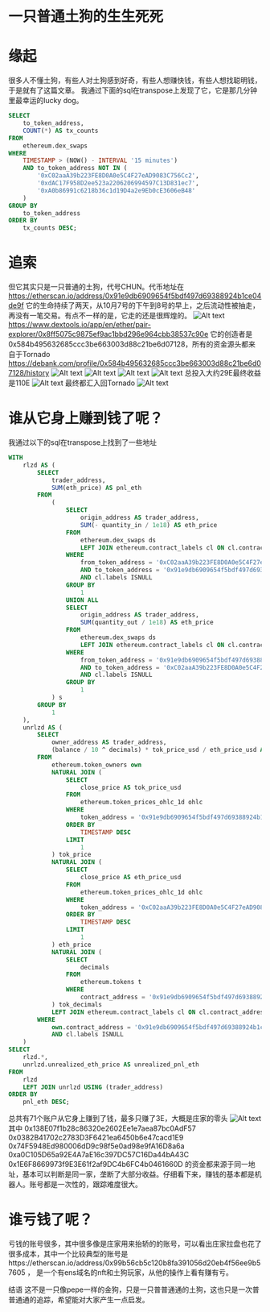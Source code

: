 # 一只普通土狗的生生死死

# 缘起
很多人不懂土狗，有些人对土狗感到好奇，有些人想赚快钱，有些人想找聪明钱，于是就有了这篇文章。
我通过下面的sql在transpose上发现了它，它是那几分钟里最幸运的lucky dog。
```sql
SELECT
    to_token_address,
    COUNT(*) AS tx_counts
FROM
    ethereum.dex_swaps
WHERE
    TIMESTAMP > (NOW() - INTERVAL '15 minutes')
    AND to_token_address NOT IN (
        '0xC02aaA39b223FE8D0A0e5C4F27eAD9083C756Cc2',
        '0xdAC17F958D2ee523a2206206994597C13D831ec7',
        '0xA0b86991c6218b36c1d19D4a2e9Eb0cE3606eB48'
    )
GROUP BY
    to_token_address
ORDER BY
    tx_counts DESC;
```


# 追索
但它其实只是一只普通的土狗，代号CHUN。代币地址在 https://etherscan.io/address/0x91e9db6909654f5bdf497d69388924b1ce04de9f
它的生命持续了两天，从10月7号的下午到8号的早上，之后流动性被抽走，再没有一笔交易。有点不一样的是，它走的还是很辉煌的。
![Alt text](image.png)
https://www.dextools.io/app/en/ether/pair-explorer/0x8ff5075c9875ef9ac1bbd296e964cbb38537c90e
它的创造者是0x584b495632685ccc3be663003d88c21be6d07128，所有的资金源头都来自于Tornado
https://debank.com/profile/0x584b495632685ccc3be663003d88c21be6d07128/history
![Alt text](image-1.png)
![Alt text](image-2.png)
![Alt text](image-3.png)
![Alt text](image-4.png)
总投入大约29E最终收益是110E
![Alt text](image-5.png)
最终都汇入回Tornado
![Alt text](image-6.png)

# 谁从它身上赚到钱了呢？
我通过以下的sql在transpose上找到了一些地址
```sql
WITH
    rlzd AS (
        SELECT
            trader_address,
            SUM(eth_price) AS pnl_eth
        FROM
            (
                SELECT
                    origin_address AS trader_address,
                    SUM(- quantity_in / 1e18) AS eth_price
                FROM
                    ethereum.dex_swaps ds
                    LEFT JOIN ethereum.contract_labels cl ON cl.contract_address = origin_address
                WHERE
                    from_token_address = '0xC02aaA39b223FE8D0A0e5C4F27eAD9083C756Cc2'
                    AND to_token_address = '0x91e9db6909654f5bdf497d69388924b1ce04de9f'
                    AND cl.labels ISNULL
                GROUP BY
                    1
                UNION ALL
                SELECT
                    origin_address AS trader_address,
                    SUM(quantity_out / 1e18) AS eth_price
                FROM
                    ethereum.dex_swaps ds
                    LEFT JOIN ethereum.contract_labels cl ON cl.contract_address = origin_address
                WHERE
                    from_token_address = '0x91e9db6909654f5bdf497d69388924b1ce04de9f'
                    AND to_token_address = '0xC02aaA39b223FE8D0A0e5C4F27eAD9083C756Cc2'
                    AND cl.labels ISNULL
                GROUP BY
                    1
            ) s
        GROUP BY
            1
    ),
    unrlzd AS (
        SELECT
            owner_address AS trader_address,
            (balance / 10 ^ decimals) * tok_price_usd / eth_price_usd AS unrealized_eth_price
        FROM
            ethereum.token_owners own
            NATURAL JOIN (
                SELECT
                    close_price AS tok_price_usd
                FROM
                    ethereum.token_prices_ohlc_1d ohlc
                WHERE
                    token_address = '0x91e9db6909654f5bdf497d69388924b1ce04de9f'
                ORDER BY
                    TIMESTAMP DESC
                LIMIT
                    1
            ) tok_price
            NATURAL JOIN (
                SELECT
                    close_price AS eth_price_usd
                FROM
                    ethereum.token_prices_ohlc_1d ohlc
                WHERE
                    token_address = '0xC02aaA39b223FE8D0A0e5C4F27eAD9083C756Cc2'
                ORDER BY
                    TIMESTAMP DESC
                LIMIT
                    1
            ) eth_price
            NATURAL JOIN (
                SELECT
                    decimals
                FROM
                    ethereum.tokens t
                WHERE
                    contract_address = '0x91e9db6909654f5bdf497d69388924b1ce04de9f'
            ) tok_decimals
            LEFT JOIN ethereum.contract_labels cl ON cl.contract_address = owner_address
        WHERE
            own.contract_address = '0x91e9db6909654f5bdf497d69388924b1ce04de9f'
            AND cl.labels ISNULL
    )
SELECT
    rlzd.*,
    unrlzd.unrealized_eth_price AS unrealized_pnl_eth
FROM
    rlzd
    LEFT JOIN unrlzd USING (trader_address)
ORDER BY
    pnl_eth DESC;
```
总共有71个账户从它身上赚到了钱，最多只赚了3E，大概是庄家的零头
![Alt text](image-7.png)
其中
0x138E07f1b28c86320e2602Ee1e7aea87bc0AdF57
0x0382B41702c2783D3F6421ea6450b6e47cacd1E9
0x74F5948Ed980006dD9c98f5e0ad98e9fA16D8a6a
0xa0C105D65a92E4A7aE16c397DC57C16Da44bA43C
0x1E6F8669973f9E3E61f2af9DC4b6FC4b0461660D
的资金都来源于同一地址，基本可以判断是同一家，垄断了大部分收益。仔细看下来，赚钱的基本都是机器人。账号都是一次性的，跟踪难度很大。

# 谁亏钱了呢？
亏钱的账号很多，其中很多像是庄家用来抬轿的的账号，可以看出庄家拉盘也花了很多成本，其中一个比较典型的账号是https://etherscan.io/address/0x99b56cb5c120b8fa391056d20eb4f56ee9b57605 ， 是一个有ens域名的nft和土狗玩家，从他的操作上看有赚有亏。

结语
这不是一只像pepe一样的金狗，只是一只普普通通的土狗，这也只是一次普普通通的追踪，希望能对大家产生一点启发。